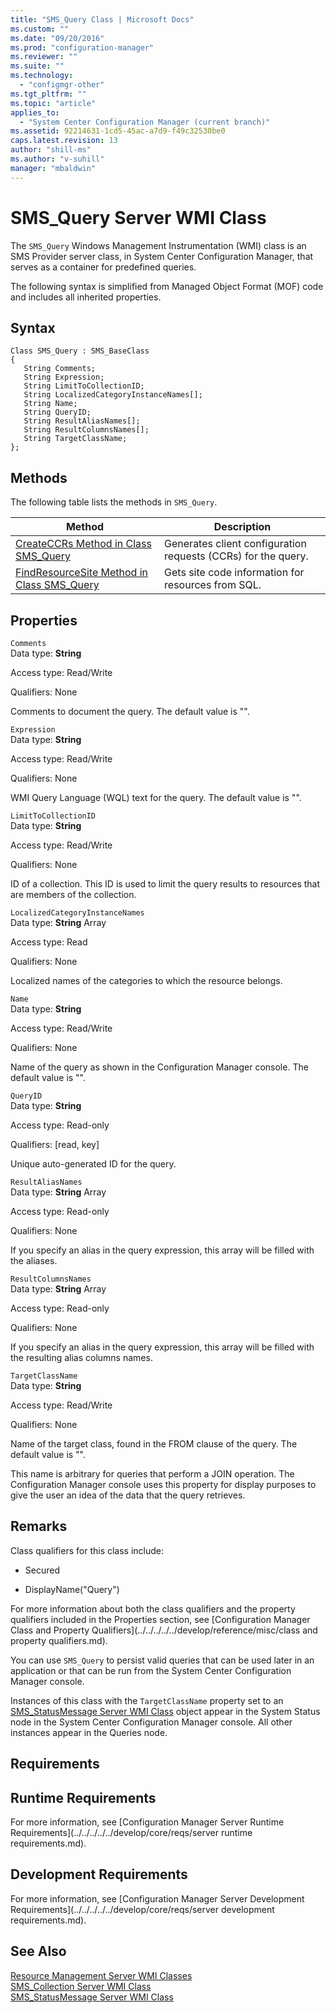 ```yaml
---
title: "SMS_Query Class | Microsoft Docs"
ms.custom: ""
ms.date: "09/20/2016"
ms.prod: "configuration-manager"
ms.reviewer: ""
ms.suite: ""
ms.technology:
  - "configmgr-other"
ms.tgt_pltfrm: ""
ms.topic: "article"
applies_to:
  - "System Center Configuration Manager (current branch)"
ms.assetid: 92214631-1cd5-45ac-a7d9-f49c32530be0
caps.latest.revision: 13
author: "shill-ms"
ms.author: "v-suhill"
manager: "mbaldwin"
---
```

# SMS_Query Server WMI Class
The `SMS_Query` Windows Management Instrumentation (WMI) class is an SMS Provider server class, in System Center Configuration Manager, that serves as a container for predefined queries.  

 The following syntax is simplified from Managed Object Format (MOF) code and includes all inherited properties.  

## Syntax  

```  
Class SMS_Query : SMS_BaseClass  
{  
   String Comments;  
   String Expression;  
   String LimitToCollectionID;  
   String LocalizedCategoryInstanceNames[];  
   String Name;  
   String QueryID;  
   String ResultAliasNames[];  
   String ResultColumnsNames[];  
   String TargetClassName;  
};  
```  

## Methods  
 The following table lists the methods in `SMS_Query`.  

|Method|Description|  
|------------|-----------------|  
|[CreateCCRs Method in Class SMS_Query](../../../../../develop/reference/core/clients/manage/createccrs-method-in-class-sms_query.md)|Generates client configuration requests (CCRs) for the query.|  
|[FindResourceSite Method in Class SMS_Query](../../../../../develop/reference/core/clients/manage/findresourcesite-method-in-class-sms_query.md)|Gets site code information for resources from SQL.|  

## Properties  
 `Comments`  
 Data type: **String**  

 Access type: Read/Write  

 Qualifiers: None  

 Comments to document the query. The default value is "".  

 `Expression`  
 Data type: **String**  

 Access type: Read/Write  

 Qualifiers: None  

 WMI Query Language (WQL) text for the query. The default value is "".  

 `LimitToCollectionID`  
 Data type: **String**  

 Access type: Read/Write  

 Qualifiers: None  

 ID of a collection. This ID is used to limit the query results to resources that are members of the collection.  

 `LocalizedCategoryInstanceNames`  
 Data type: **String** Array  

 Access type: Read  

 Qualifiers: None  

 Localized names of the categories to which the resource belongs.  

 `Name`  
 Data type: **String**  

 Access type: Read/Write  

 Qualifiers: None  

 Name of the query as shown in the Configuration Manager console. The default value is "".  

 `QueryID`  
 Data type: **String**  

 Access type: Read-only  

 Qualifiers: [read, key]  

 Unique auto-generated ID for the query.  

 `ResultAliasNames`  
 Data type: **String** Array  

 Access type: Read-only  

 Qualifiers: None  

 If you specify an alias in the query expression, this array will be filled with the aliases.  

 `ResultColumnsNames`  
 Data type: **String** Array  

 Access type: Read-only  

 Qualifiers: None  

 If you specify an alias in the query expression, this array will be filled with the resulting alias columns names.  

 `TargetClassName`  
 Data type: **String**  

 Access type: Read/Write  

 Qualifiers: None  

 Name of the target class, found in the FROM clause of the query. The default value is "".  

 This name is arbitrary for queries that perform a JOIN operation. The Configuration Manager console uses this property for display purposes to give the user an idea of the data that the query retrieves.  

## Remarks  
 Class qualifiers for this class include:  

-   Secured  

-   DisplayName("Query")  

 For more information about both the class qualifiers and the property qualifiers included in the Properties section, see [Configuration Manager Class and Property Qualifiers](../../../../../develop/reference/misc/class and property qualifiers.md).  

 You can use `SMS_Query` to persist valid queries that can be used later in an application or that can be run from the System Center Configuration Manager console.  

 Instances of this class with the `TargetClassName` property set to an [SMS_StatusMessage Server WMI Class](../../../../../develop/reference/core/servers/manage/sms_statusmessage-server-wmi-class.md) object appear in the System Status node in the System Center Configuration Manager console. All other instances appear in the Queries node.  

## Requirements  

## Runtime Requirements  
 For more information, see [Configuration Manager Server Runtime Requirements](../../../../../develop/core/reqs/server runtime requirements.md).  

## Development Requirements  
 For more information, see [Configuration Manager Server Development Requirements](../../../../../develop/core/reqs/server development requirements.md).  

## See Also  
 [Resource Management Server WMI Classes](../../../../../develop/reference/core/clients/manage/configuration-manager-resource-management-server-wmi-classes.md)   
 [SMS_Collection Server WMI Class](../../../../../develop/reference/core/clients/collections/sms_collection-server-wmi-class.md)   
 [SMS_StatusMessage Server WMI Class](../../../../../develop/reference/core/servers/manage/sms_statusmessage-server-wmi-class.md)
